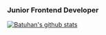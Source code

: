 ### Junior Frontend Developer

[![Batuhan's github stats](https://github-readme-stats.vercel.app/api?username=batuhanyndny&show_icons=true&theme=radical)](https://github.com/anuraghazra/github-readme-stats)
